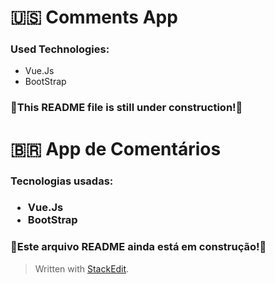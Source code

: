 # :us:	Comments App
<h3>Used Technologies:</h3>

 - Vue.Js
 - BootStrap

### 🚧This README file is still under construction!🚧

# :brazil:	App de Comentários
<h3>Tecnologias usadas:<h3>

 - Vue.Js
 - BootStrap

### 🚧Este arquivo README ainda está em construção!🚧


> Written with [StackEdit](https://stackedit.io/).